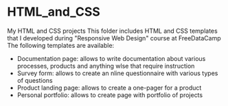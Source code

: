 # HTML_and_CSS
My HTML and CSS projects
This folder includes HTML and CSS templates that I developed during "Responsive Web Design" course at FreeDataCamp
The following templates are available:
- Documentation page: allows to write documentation about various processes, products and anything wlse that require instruction
- Survey form: allows to create an nline questionnaire with various types of questions
- Product landing page: allows to create a one-pager for a product
- Personal portfolio: allows to create page with portfolio of projects
